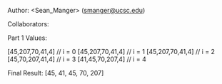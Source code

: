 Author: <Sean_Manger> (smanger@ucsc.edu)

Collaborators:

Part 1 Values: 

[45,207,70,41,4] // i = 0
[45,207,70,41,4] // i = 1
[45,207,70,41,4] // i = 2
[45,70,207,41,4] // i = 3
[41,45,70,207,4] // i = 4

Final Result: 
[45, 41, 45, 70, 207]

